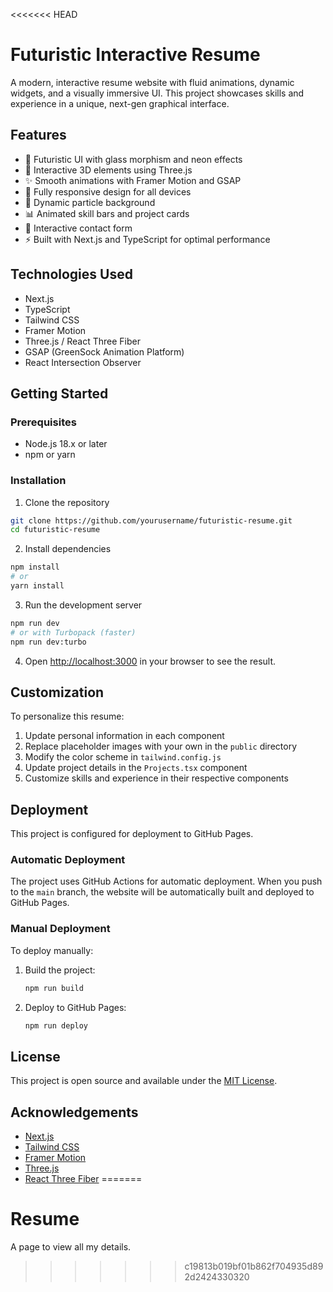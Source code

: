 <<<<<<< HEAD
# Futuristic Interactive Resume

A modern, interactive resume website with fluid animations, dynamic widgets, and a visually immersive UI. This project showcases skills and experience in a unique, next-gen graphical interface.

## Features

- 🚀 Futuristic UI with glass morphism and neon effects
- 🌟 Interactive 3D elements using Three.js
- ✨ Smooth animations with Framer Motion and GSAP
- 📱 Fully responsive design for all devices
- 🎨 Dynamic particle background
- 📊 Animated skill bars and project cards
- 📝 Interactive contact form
- ⚡ Built with Next.js and TypeScript for optimal performance

## Technologies Used

- Next.js
- TypeScript
- Tailwind CSS
- Framer Motion
- Three.js / React Three Fiber
- GSAP (GreenSock Animation Platform)
- React Intersection Observer

## Getting Started

### Prerequisites

- Node.js 18.x or later
- npm or yarn

### Installation

1. Clone the repository
```bash
git clone https://github.com/yourusername/futuristic-resume.git
cd futuristic-resume
```

2. Install dependencies
```bash
npm install
# or
yarn install
```

3. Run the development server
```bash
npm run dev
# or with Turbopack (faster)
npm run dev:turbo
```

4. Open [http://localhost:3000](http://localhost:3000) in your browser to see the result.

## Customization

To personalize this resume:

1. Update personal information in each component
2. Replace placeholder images with your own in the `public` directory
3. Modify the color scheme in `tailwind.config.js`
4. Update project details in the `Projects.tsx` component
5. Customize skills and experience in their respective components

## Deployment

This project is configured for deployment to GitHub Pages.

### Automatic Deployment

The project uses GitHub Actions for automatic deployment. When you push to the `main` branch, the website will be automatically built and deployed to GitHub Pages.

### Manual Deployment

To deploy manually:

1. Build the project:
   ```bash
   npm run build
   ```

2. Deploy to GitHub Pages:
   ```bash
   npm run deploy
   ```

## License

This project is open source and available under the [MIT License](LICENSE).

## Acknowledgements

- [Next.js](https://nextjs.org/)
- [Tailwind CSS](https://tailwindcss.com/)
- [Framer Motion](https://www.framer.com/motion/)
- [Three.js](https://threejs.org/)
- [React Three Fiber](https://docs.pmnd.rs/react-three-fiber/) 
=======
# Resume
A page to view all my details.
>>>>>>> c19813b019bf01b862f704935d892d2424330320

